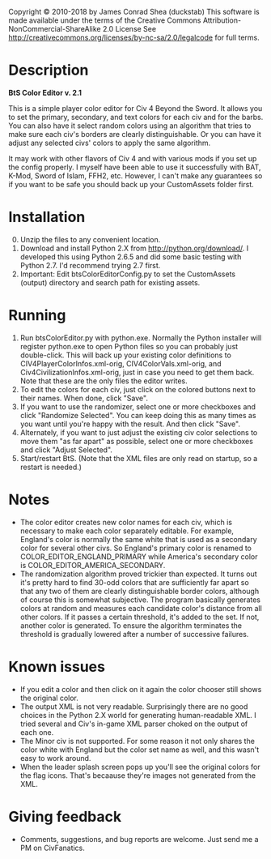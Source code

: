 Copyright © 2010-2018 by James Conrad Shea (duckstab)
This software is made available under the terms of the Creative Commons 
Attribution-NonCommercial-ShareAlike 2.0 License
See
	http://creativecommons.org/licenses/by-nc-sa/2.0/legalcode
for full terms. 

# Description

**BtS Color Editor v. 2.1**

This is a simple player color editor for Civ 4 Beyond the
Sword. It allows you to set the primary, secondary, and text
colors for each civ and for the barbs. You can also have it
select random colors using an algorithm that tries to make sure
each civ's borders are clearly distinguishable. Or you can have
it adjust any selected civs' colors to apply the same algorithm. 

It may work with other flavors of Civ 4 and with various mods if
you set up the config properly. I myself have been able to use it
successfully with BAT, K-Mod, Sword of Islam, FFH2, etc. However,
I can't make any guarantees so if you want to be safe you should
back up your CustomAssets folder first.

# Installation

0) Unzip the files to any convenient location.
1) Download and install Python 2.X from
   http://python.org/download/. I developed this using Python
   2.6.5 and did some basic testing with Python 2.7. I'd
   recommend trying 2.7 first.
2) Important: Edit btsColorEditorConfig.py to set the
   CustomAssets (output) directory and search path for existing
   assets. 

# Running

1) Run btsColorEditor.py with python.exe. Normally the Python
   installer will register python.exe to open Python files so you can
   probably just double-click. This will back up your existing
   color definitions to CIV4PlayerColorInfos.xml-orig, 
   CIV4ColorVals.xml-orig, and Civ4CivilizationInfos.xml-orig, 
   just in case you need to get them back. Note that these
   are the only files the editor writes.
2) To edit the colors for each civ, just click on the colored
   buttons next to their names. When done, click "Save".
3) If you want to use the randomizer, select one or more
   checkboxes and click "Randomize Selected". You can keep doing
   this as many times as you want until you're happy with the
   result. And then click "Save".
4) Alternately, if you want to just adjust the existing civ color
   selections to move them "as far apart" as possible, select one
   or more checkboxes and click "Adjust Selected".
5) Start/restart BtS. (Note that the XML files are only read on
   startup, so a restart is needed.)

# Notes

* The color editor creates new color names for each civ, which is
  necessary to make each color separately editable. For example,
  England's color is normally the same white that is used as a
  secondary color for several other civs. So England's primary
  color is renamed to COLOR_EDITOR_ENGLAND_PRIMARY while
  America's secondary color is COLOR_EDITOR_AMERICA_SECONDARY. 
* The randomization algorithm proved trickier than expected. It
  turns out it's pretty hard to find 30-odd colors that are
  sufficiently far apart so that any two of them are clearly
  distinguishable border colors, although of course this is
  somewhat subjective. The program basically generates colors at
  random and measures each candidate color's distance from all
  other colors. If it passes a certain threshold, it's added to
  the set. If not, another color is generated. To ensure the
  algorithm terminates the threshold is gradually lowered after a
  number of successive failures.

# Known issues

* If you edit a color and then click on it again the color
  chooser still shows the original color.
* The output XML is not very readable. Surprisingly there are no
  good choices in the Python 2.X world for generating
  human-readable XML. I tried several and Civ's in-game XML
  parser choked on the output of each one.
* The Minor civ is not supported. For some reason it not only
  shares the color white with England but the color set name as
  well, and this wasn't easy to work around.
* When the leader splash screen pops up you'll see the original
  colors for the flag icons. That's becaause they're images not
  generated from the XML.

# Giving feedback

* Comments, suggestions, and bug reports are welcome. Just send
  me a PM on CivFanatics.
